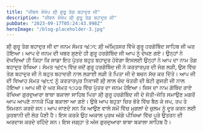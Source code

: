 ```yaml
---
title: "ਜੀਵਨ ਸੰਖੇਪ ਸ਼ੀ੍ ਗੁਰੂ ਤੇਗ ਬਹਾਦੁਰ ਜੀ"
description: "ਜੀਵਨ ਸੰਖੇਪ ਸ਼ੀ੍ ਗੁਰੂ ਤੇਗ ਬਹਾਦੁਰ ਜੀ"
pubDate: "2023-09-17T05:24:43.998Z"
heroImage: "/blog-placeholder-3.jpg"
---
```


ਸ਼ੀ੍ ਗੁਰੂ ਤੇਗ ਬਹਾਦੁਰ ਜੀ ਦਾ ਜਨਮ ਸੰਮਤ ੧੬੭੮ ਸ਼ੀ੍ ਅੰਮਿ੍ਤਸਰ ਵਿੱਖੇ ਗੁਰੂ ਹਰਗੋਬਿੰਦ ਸਾਹਿਬ ਜੀ ਘਰ ਹੋਇਆ। ਆਪ ਦੇ ਜਨਮ ਦੀ ਖਬਰ ਸੁਣਦੇ ਹੀ ਗੁਰੂ ਹਰਗੋਬਿੰਦ ਜੀ ਆਪ ਨੂੰ ਦੇਖਣ ਗਏ। ਉਨ੍ਹਾਂ ਨੇ ਦੇਖਦਿਆਂ ਹੀ ਕਿਹਾ ਕਿ ਸਾਡਾ ਇਹ ਪੁੱਤਰ ਬਹੁਤ ਬਹਾਦੁਰ ਹੋਵੇਗਾ ਇਸਲਈ ਉਨ੍ਹਾਂ ਨੇ ਆਪ ਦਾ ਨਾਮ ਤੇਗ ਬਹਾਦੁਰ ਰੱਖਿਆ। 
ਸੰਮਤ ੧੬੯੧ ਵਿੱਚ ਜਦੋਂ ਗੁਰੂ ਹਰਗੋਬਿੰਦ ਜੀ ਨੇ ਕਰਤਾਰਪੁਰ ਦੀ ਜੰਗ ਲੜੀ, ਉਸ ਵਿੱਚ ਤੇਗ ਬਹਾਦੁਰ ਜੀ ਨੇ ਬਹੁਤ ਬਹਾਦਰੀ ਨਾਲ ਲੜਾਈ ਲੜੀ ਤੇ ਪਿਤਾ ਜੀ ਦੇ ਬਚਨ ਸੱਚ ਕਰ ਦਿੱਤੇ।
ਆਪ  ਜੀ ਦੀ ਵਿਆਹ ਸੰਮਤ ੧੬੮੯ ਨੂੰ ਕਰਤਾਰਪੁਰ ਨਿਵਾਸੀ ਸ਼ੀ੍ ਲਾਲ ਚੰਦ ਖੱਤਰੀ ਦੀ ਬੇਟੀ ਗੁਜਰੀ ਜੀ ਨਾਲ ਹੋਇਆ। 
ਆਪ ਜੀ ਦੇ ਘਰ ਸੰਮਤ ੧੭੨੩ ਵਿੱਚ ਪੁੱਤਰ ਦਾ ਜਨਮ ਹੋਇਆ। ਜਿਸ ਦਾ ਨਾਮ ਗੋਬਿੰਦ ਰਾਏ ਰੱਖਿਆ
ਗੁਰਦੁਆਰਾ ਬਾਬਾ ਬਕਾਲਾ ਸਾਹਿਬ
ਪਿਤਾ ਸ਼ੀ੍ ਗੁਰੂ ਹਰਗੋਬਿੰਦ ਜੀ ਦੇ ਜੋਤੀ-ਜੋਤਿ ਸਮਾਉਣ ਮਗਰੋਂ ਆਪ ਆਪਣੇ ਨਾਨਕੇ ਪਿੰਡ ਬਕਾਲਾ ਆ ਗਏ। ਉਥੇ ਆਪ ਬਹੁਤਾ ਚਿਰ ਭੋਰੇ ਵਿੱਚ ਬੈਠ ਕੇ ਜਪ, ਤਪ ਤੇ ਸਿਮਰਨ ਕਰਦੇ ਸਨ। 
ਆਪ ਜਾਣਦੇ ਸਨ ਕਿ ਆਉਣ ਵਾਲੇ ਸਮੇਂ ਵਿੱਚ ਮੁਗਲਾਂ ਦੇ ਜ਼ੁਲਮ ਨੂੰ ਦੂਰ ਕਰਨ ਲਈ ਕੁਰਬਾਨੀ ਦੀ ਲੋੜ ਪੈਣੀ ਹੈ। ਇਸ ਕਰਕੇ ਉਹ ਅਕਾਲ ਪੁਰਖ ਅੱਗੇ ਪੀਖਿਆ ਵਿੱਚ ਪੂਰੇ ਉਤਰਨ ਦੀ ਅਰਦਾਸ ਕਰਦੇ ਰਹਿੰਦੇ ਸਨ। 
ਇਸ ਜਗ੍ਹਾ ਤੇ ਅੱਜ ਗੁਰਦੁਆਰਾ ਬਾਬਾ ਬਕਾਲਾ ਸਾਹਿਬ ਹੈ।


